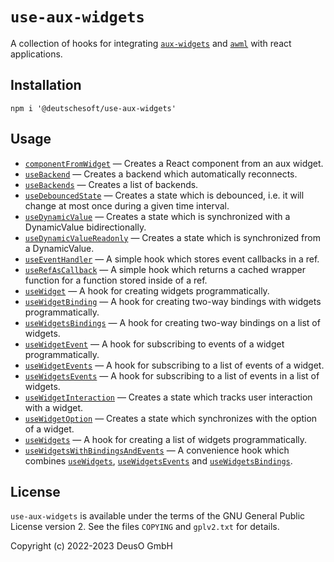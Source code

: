 # `use-aux-widgets`

A collection of hooks for integrating
[`aux-widgets`](https://github.com/DeutscheSoft/aux-widgets) and
[`awml`](https://github.com/DeutscheSoft/AWML) with react applications.

## Installation

    npm i '@deutschesoft/use-aux-widgets'

## Usage

- [`componentFromWidget`](./docs/componentFromWidget.md) &mdash; Creates a React
  component from an aux widget.
- [`useBackend`](./docs/useBackend.md) &mdash; Creates a backend which
  automatically reconnects.
- [`useBackends`](./docs/useBackends.md) &mdash; Creates a list of backends.
- [`useDebouncedState`](./docs/useDebouncedState.md) &mdash; Creates a state
  which is debounced, i.e. it will change at most once during a given time
  interval.
- [`useDynamicValue`](./docs/useDynamicValue.md) &mdash; Creates a state which
  is synchronized with a DynamicValue bidirectionally.
- [`useDynamicValueReadonly`](./docs/useDynamicValueReadonly.md) &mdash; Creates
  a state which is synchronized from a DynamicValue.
- [`useEventHandler`](./docs/useEventHandler.md) &mdash; A simple hook which
  stores event callbacks in a ref.
- [`useRefAsCallback`](./docs/useRefAsCallback.md) &mdash; A simple hook which
  returns a cached wrapper function for a function stored inside of a ref.
- [`useWidget`](./docs/useWidget.md) &mdash; A hook for creating widgets
  programmatically.
- [`useWidgetBinding`](./docs/useWidgetBinding.md) &mdash; A hook for creating
  two-way bindings with widgets programmatically.
- [`useWidgetsBindings`](./docs/useWidgetsBindings.md) &mdash; A hook for creating
  two-way bindings on a list of widgets.
- [`useWidgetEvent`](./docs/useWidgetEvent.md) &mdash; A hook for subscribing to
  events of a widget programmatically.
- [`useWidgetEvents`](./docs/useWidgetEvents.md) &mdash; A hook for subscribing to
  a list of events of a widget.
- [`useWidgetsEvents`](./docs/useWidgetsEvents.md) &mdash; A hook for subscribing to
  a list of events in a list of widgets.
- [`useWidgetInteraction`](./docs/useWidgetInteraction.md) &mdash; Creates a
  state which tracks user interaction with a widget.
- [`useWidgetOption`](./docs/useWidgetOption.md) &mdash; Creates a state which
  synchronizes with the option of a widget.
- [`useWidgets`](./docs/useWidgets.md) &mdash; A hook for creating a list of
  widgets programmatically.
- [`useWidgetsWithBindingsAndEvents`](./docs/useWidgetsWithBindingsAndEvents.md) &mdash; A convenience hook which
  combines [`useWidgets`](./docs/useWidgets.md), [`useWidgetsEvents`](./docs/useWidgetsEvents.md) and
  [`useWidgetsBindings`](./docs/useWidgetsBindings.md).

## License

`use-aux-widgets` is available under the terms of the GNU General Public License version 2.
See the files `COPYING` and `gplv2.txt` for details.

Copyright (c) 2022-2023 DeusO GmbH

